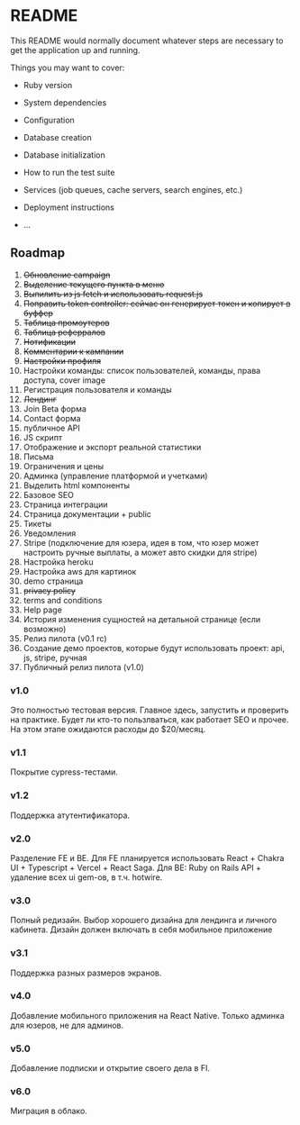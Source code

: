 # README

This README would normally document whatever steps are necessary to get the
application up and running.

Things you may want to cover:

* Ruby version

* System dependencies

* Configuration

* Database creation

* Database initialization

* How to run the test suite

* Services (job queues, cache servers, search engines, etc.)

* Deployment instructions

* ...

## Roadmap

1. ~~Обновление campaign~~
2. ~~Выделение текущего пункта в меню~~
3. ~~Выпилить из js fetch и использовать request.js~~
4. ~~Поправить token controller: сейчас он генерирует токен и копирует в буффер~~
5. ~~Таблица промоутеров~~
6. ~~Таблица реферралов~~
7. ~~Нотификации~~
8. ~~Комментарии к кампании~~
9. ~~Настройки профиля~~
10. Настройки команды: список пользователей, команды, права доступа, cover image
11. Регистрация пользователя и команды
12. ~~Лендинг~~
13. Join Beta форма
14. Contact форма
15. публичное API
16. JS скрипт
17. Отображение и экспорт реальной статистики
18. Письма
19. Ограничения и цены
20. Админка (управление платформой и учетками)
21. Выделить html компоненты
22. Базовое SEO 
23. Страница интеграции 
24. Страница документации + public
25. Тикеты
26. Уведомления
27. Stripe (подключение для юзера, идея в том, что юзер может настроить ручные выплаты, а может авто скидки для stripe)
28. Настройка heroku
29. Настройка aws для картинок
30. demo страница
31. ~~privacy policy~~
32. terms and conditions
33. Help page
34. История изменения сущностей на детальной странице (если возможно)
35. Релиз пилота (v0.1 rc)
36. Создание демо проектов, которые будут использовать проект: api, js, stripe, ручная
37. Публичный релиз пилота (v1.0)


### v1.0
Это полностью тестовая версия. Главное здесь, запустить и проверить на практике.
Будет ли кто-то пользлваться, как работает SEO и прочее. На этом этапе ожидаются расходы
до $20/месяц.

### v1.1
Покрытие cypress-тестами.

### v1.2
Поддержка атутентификатора.

### v2.0
Разделение FE и BE. Для FE планируется использовать React + Chakra UI + Typescript + Vercel + React Saga.
Для BE: Ruby on Rails API + удаление всех ui gem-ов, в т.ч. hotwire.

### v3.0
Полный редизайн. Выбор хорошего дизайна для лендинга и личного кабинета.
Дизайн должен включать в себя мобильное приложение

### v3.1
Поддержка разных размеров экранов.

### v4.0
Добавление мобильного приложения на React Native. Только админка для юзеров, не для админов.

### v5.0
Добавление подписки и открытие своего дела в FI.

### v6.0
Миграция в облако.
